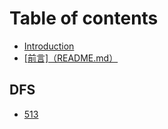# Table of contents

* [Introduction](README.md)
* [\[前言\]（README.md）](qian-yan-readme.md.md)

## DFS

* [513](README.md)

